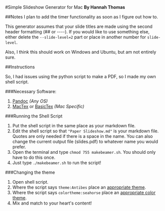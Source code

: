 #Simple Slideshow Generator for Mac
**By Hannah Thomas**

##Notes
I plan to add the timer functionality as soon as I figure out how to.

This generator assumes that your slide titles are made using the second header formatting (## or ----). If you would like to use something else, either delete the `--slide-level=2` part or place in another number for `slide-level`.

Also, I think this should work on Windows and Ubuntu, but am not entirely sure.

##Instructions

So, I had issues using the python script to make a PDF, so I made my own shell script.

###Necessary Software:

1. [Pandoc](https://code.google.com/p/pandoc/downloads/list) *(Any OS)*
2. [MacTex](http://tug.org/mactex/) or [BasicTex](http://tug.org/mactex/morepackages.html) *(Mac Specific)*

###Running the Shell Script

1. Put the shell script in the same place as your markdown file.
2. Edit the shell script so that `"Paper Slideshow.md"` is your markdown file. Quotes are only needed if there is a space in the name. You can also change the current output file (slides.pdf) to whatever name you would prefer.
3. Open the terminal and type `chmod 755 makebeamer.sh`. You should only have to do this once.
4. Just type `./makebeamer.sh` to run the script!

###Changing the theme
1. Open shell script.
2. Where the script says `theme:Antibes` place an [appropriate theme](http://deic.uab.es/~iblanes/beamer_gallery/index_by_theme.html).
3. Where the script says `colortheme:seahorse` place an [appropriate color theme](http://deic.uab.es/~iblanes/beamer_gallery/index_by_color.html).
4. Mix and match to your heart's content!


